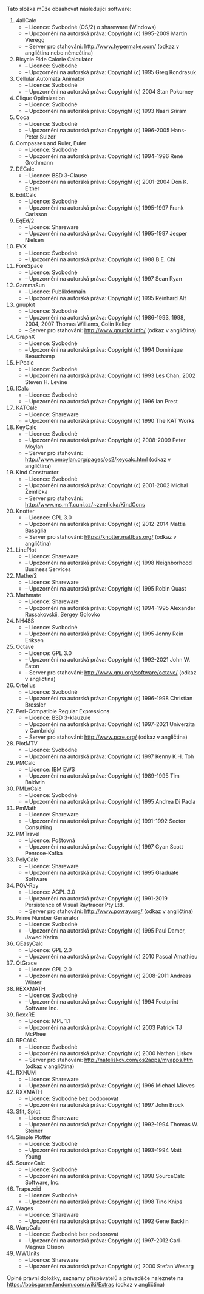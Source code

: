 ﻿Tato složka může obsahovat následující software:

1. 4allCalc
   - – Licence: Svobodné (OS/2) o shareware (Windows)
   - – Upozornění na autorská práva: Copyright (c) 1995-2009 Martin Vieregg
   - – Server pro stahování: http://www.hypermake.com/ (odkaz v angličtina nebo němečtina)
2. Bicycle Ride Calorie Calculator
   - – Licence: Svobodné
   - – Upozornění na autorská práva: Copyright (c) 1995 Greg Kondrasuk
3. Cellular Automata Animator
   - – Licence: Svobodné
   - – Upozornění na autorská práva: Copyright (c) 2004 Stan Pokorney
4. Clique Optimization
   - – Licence: Svobodné
   - – Upozornění na autorská práva: Copyright (c) 1993 Nasri Sriram
5. Coca
   - – Licence: Svobodné
   - – Upozornění na autorská práva: Copyright (c) 1996-2005 Hans-Peter Sulzer
6. Compasses and Ruler, Euler
   - – Licence: Svobodné
   - – Upozornění na autorská práva: Copyright (c) 1994-1996 René Grothmann
7. DECalc
   - – Licence: BSD 3-Clause
   - – Upozornění na autorská práva: Copyright (c) 2001-2004 Don K. Eitner
8. EditCalc
   - – Licence: Svobodné
   - – Upozornění na autorská práva: Copyright (c) 1995-1997 Frank Carlsson
9. EqEd/2
   - – Licence: Shareware
   - – Upozornění na autorská práva: Copyright (c) 1995-1997 Jesper Nielsen
10. EVX
    - – Licence: Svobodné
    - – Upozornění na autorská práva: Copyright (c) 1988 B.E. Chi
11. ForeSpace
    - – Licence: Svobodné
    - – Upozornění na autorská práva: Copyright (c) 1997 Sean Ryan
12. GammaSun
    - – Licence: Publikdomain
    - – Upozornění na autorská práva: Copyright (c) 1995 Reinhard Alt
13. gnuplot
    - – Licence: Svobodné
    - – Upozornění na autorská práva: Copyright (c) 1986-1993, 1998, 2004, 2007 Thomas Williams, Colin Kelley
    - – Server pro stahování: http://www.gnuplot.info/ (odkaz v angličtina)
14. GraphX
    - – Licence: Svobodné
    - – Upozornění na autorská práva: Copyright (c) 1994 Dominique Beauchamp
15. HPcalc
    - – Licence: Svobodné
    - – Upozornění na autorská práva: Copyright (c) 1993 Les Chan, 2002 Steven H. Levine
16. ICalc
    - – Licence: Svobodné
    - – Upozornění na autorská práva: Copyright (c) 1996 Ian Prest
17. KATCalc
    - – Licence: Shareware
    - – Upozornění na autorská práva: Copyright (c) 1990 The KAT Works
18. KeyCalc
    - – Licence: Svobodné
    - – Upozornění na autorská práva: Copyright (c) 2008-2009 Peter Moylan
    - – Server pro stahování: http://www.pmoylan.org/pages/os2/keycalc.html (odkaz v angličtina)
19. Kind Constructor
    - – Licence: Svobodné
    - – Upozornění na autorská práva: Copyright (c) 2001-2002 Michal Žemlička
    - – Server pro stahování: http://www.ms.mff.cuni.cz/~zemlicka/KindCons
20. Knotter
    - – Licence: GPL 3.0
    - – Upozornění na autorská práva: Copyright (c) 2012-2014 Mattia Basaglia
    - – Server pro stahování: https://knotter.mattbas.org/ (odkaz v angličtina)
21. LinePlot
    - – Licence: Shareware
    - – Upozornění na autorská práva: Copyright (c) 1998 Neighborhood Business Services
22. Mathe/2
    - – Licence: Shareware
    - – Upozornění na autorská práva: Copyright (c) 1995 Robin Quast
23. Mathmate
    - – Licence: Shareware
    - – Upozornění na autorská práva: Copyright (c) 1994-1995 Alexander Russakovskii, Sergey Golovko
24. NH48S
    - – Licence: Svobodné
    - – Upozornění na autorská práva: Copyright (c) 1995 Jonny Rein Eriksen
25. Octave
    - – Licence: GPL 3.0
    - – Upozornění na autorská práva: Copyright (c) 1992-2021 John W. Eaton
    - – Server pro stahování: http://www.gnu.org/software/octave/ (odkaz v angličtina)
26. Ortelius
    - – Licence: Svobodné
    - – Upozornění na autorská práva: Copyright (c) 1996-1998 Christian Bressler
27. Perl-Compatible Regular Expressions
    - – Licence: BSD 3-klauzule
    - – Upozornění na autorská práva: Copyright (c) 1997-2021 Univerzita v Cambridgi
    - – Server pro stahování: http://www.pcre.org/ (odkaz v angličtina)
28. PlotMTV
    - – Licence: Svobodné
    - – Upozornění na autorská práva: Copyright (c) 1997 Kenny K.H. Toh
29. PMCalc
    - – Licence: IBM EWS
    - – Upozornění na autorská práva: Copyright (c) 1989-1995 Tim Baldwin
30. PMLnCalc
    - – Licence: Svobodné
    - – Upozornění na autorská práva: Copyright (c) 1995 Andrea Di Paola
31. PmMath
    - – Licence: Shareware
    - – Upozornění na autorská práva: Copyright (c) 1991-1992 Sector Consulting
32. PMTravel
    - – Licence: Poštovná
    - – Upozornění na autorská práva: Copyright (c) 1997 Gyan Scott Penrose-Kafka
33. PolyCalc
    - – Licence: Shareware
    - – Upozornění na autorská práva: Copyright (c) 1995 Graduate Software
34. POV-Ray
    - – Licence: AGPL 3.0
    - – Upozornění na autorská práva: Copyright (c) 1991-2019 Persistence of Visual Raytracer Pty Ltd.
    - – Server pro stahování: http://www.povray.org/ (odkaz v angličtina)
35. Prime Number Generator
    - – Licence: Svobodné
    - – Upozornění na autorská práva: Copyright (c) 1995 Paul Damer, Jawed Karim
36. QEasyCalc
    - – Licence: GPL 2.0
    - – Upozornění na autorská práva: Copyright (c) 2010 Pascal Amathieu
37. QtGrace
    - – Licence: GPL 2.0
    - – Upozornění na autorská práva: Copyright (c) 2008-2011 Andreas Winter
38. REXXMATH
    - – Licence: Svobodné
    - – Upozornění na autorská práva: Copyright (c) 1994 Footprint Software Inc.
39. RexxRE
    - – Licence: MPL 1.1
    - – Upozornění na autorská práva: Copyright (c) 2003 Patrick TJ McPhee
40. RPCALC
    - – Licence: Svobodné
    - – Upozornění na autorská práva: Copyright (c) 2000 Nathan Liskov
    - – Server pro stahování: http://nateliskov.com/os2apps/myapps.htm (odkaz v angličtina)
41. RXNUM
    - – Licence: Shareware
    - – Upozornění na autorská práva: Copyright (c) 1996 Michael Mieves
42. RXXMATH
    - – Licence: Svobodné bez podporovat
    - – Upozornění na autorská práva: Copyright (c) 1997 John Brock
43. Sfit, Splot
    - – Licence: Shareware
    - – Upozornění na autorská práva: Copyright (c) 1992-1994 Thomas W. Steiner
44. Simple Plotter
    - – Licence: Svobodné
    - – Upozornění na autorská práva: Copyright (c) 1993-1994 Matt Young
45. SourceCalc
    - – Licence: Svobodné
    - – Upozornění na autorská práva: Copyright (c) 1998 SourceCalc Software, Inc.
46. Trapezoid
    - – Licence: Svobodné
    - – Upozornění na autorská práva: Copyright (c) 1998 Tino Knips
47. Wages
    - – Licence: Shareware
    - – Upozornění na autorská práva: Copyright (c) 1992 Gene Backlin
48. WarpCalc
    - – Licence: Svobodné bez podporovat
    - – Upozornění na autorská práva: Copyright (c) 1997-2012 Carl-Magnus Olsson
49. WWUnits
    - – Licence: Shareware
    - – Upozornění na autorská práva: Copyright (c) 2000 Stefan Wesarg

Úplné právní doložky, seznamy přispěvatelů a převaděče naleznete na https://bobsgame.fandom.com/wiki/Extras (odkaz v angličtina)
